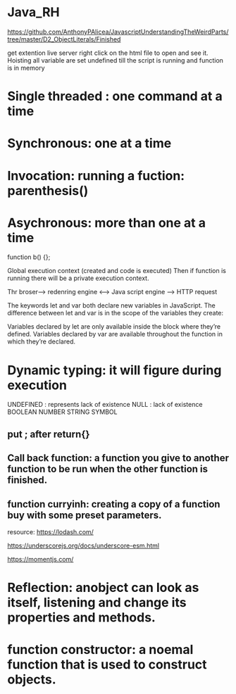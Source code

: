 # Java_RH
https://github.com/AnthonyPAlicea/JavascriptUnderstandingTheWeirdParts/tree/master/D2_ObjectLiterals/Finished

get extention live server
right click on the html file to open and see it.
Hoisting
all variable are set undefined till the script is running and function is in memory

# Single threaded : one command at a time
# Synchronous: one at a time
# Invocation: running a fuction: parenthesis()
# Asychronous: more than one at a time
function b() {};

Global execution context (created and code is executed)
Then if function is running there will be a private execution context.


Thr broser--> redenring engine <--> Java script engine --> HTTP request

The keywords let and var both declare new variables in JavaScript. The difference between let and var is in the scope of the variables they create:

Variables declared by let are only available inside the block where they’re defined.
Variables declared by var are available throughout the function in which they’re declared.

# Dynamic typing: it will figure during execution

UNDEFINED : represents lack of existence
NULL : lack of existence
BOOLEAN
NUMBER
STRING
SYMBOL

## put ; after return{}


## Call back function: a function you give to another function to be run when the other function is finished.

## function curryinh: creating a copy of a function buy with some preset parameters.

resource:
https://lodash.com/

https://underscorejs.org/docs/underscore-esm.html

https://momentjs.com/

# Reflection: anobject can look as itself, listening and change its properties and methods.

# function constructor: a noemal function that is used to construct objects.